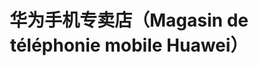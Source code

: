 ---
title: "华为手机专卖店（Magasin de téléphonie mobile Huawei）"
url: /conakry/hua-wei-shou-ji-zhuan-mai-dian-magasin-de-telephonie-mobile-huawei/
shop: téléphone portable
---